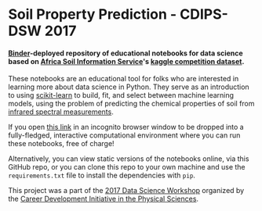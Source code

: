 # Soil Property Prediction - CDIPS-DSW 2017

#### [Binder](beta.mybinder.org)-deployed repository of educational notebooks for data science based on [Africa Soil Information Service](http://africasoils.net/services/data/soil-databases/)'s [kaggle competition dataset](https://www.kaggle.com/c/afsis-soil-properties).

These notebooks are an educational tool
for folks who are interested in learning more about
data science in Python.
They serve as an introduction to using
[scikit-learn](scikit-learn.org)
to build, fit, and select between
machine learning models,
using the problem of predicting
the chemical properties
of soil from
[infrared spectral measurements](https://en.wikipedia.org/wiki/Infrared_spectroscopy).

If you open
[this link](https://beta.mybinder.org/v2/gh/kkamdin/soil_property_prediction_cdips2017/master)
in an incognito browser window to be dropped into a
fully-fledged, interactive computational environment
where you can run these notebooks, free of charge!

Alternatively, you can view static versions
of the notebooks online, via this GitHub repo,
or you can clone this repo to your own machine
and use the
`requirements.txt`
file to install the dependencies
with `pip`.

This project was a part of the
[2017 Data Science Workshop](http://cdips.physics.berkeley.edu/2017-cdips-data-science-workshop/)
organized by the
[Career Development Initiative in the Physical Sciences](http://cdips.physics.berkeley.edu/).
